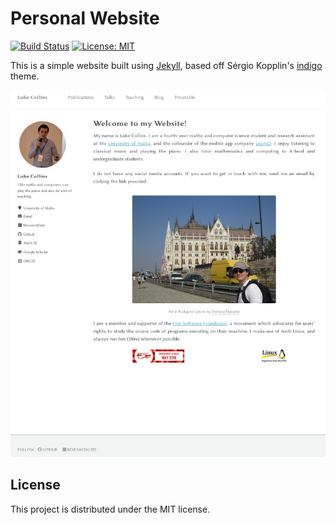 # Personal Website
[![Build Status](https://travis-ci.org/drmenguin/drmenguin.github.io.svg?branch=master)](https://travis-ci.org/drmenguin/drmenguin.github.io)
[![License: MIT](https://img.shields.io/badge/License-MIT-blue.svg)](https://opensource.org/licenses/MIT)

This is a simple website built using [Jekyll](https://jekyllrb.com/), based off Sérgio Kopplin's [indigo](https://github.com/sergiokopplin/indigo) theme.

<p align="center"> <img src="images/screenshot.png"> </p>

## License
This project is distributed under the MIT license.
